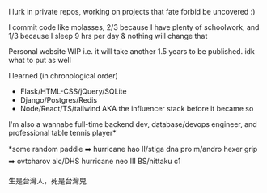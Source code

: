 <!-- ### Hi there 👋 -->

I lurk in private repos, working on projects that fate forbid be uncovered :) 

I commit code like molasses, 2/3 because I have plenty of schoolwork, and 1/3 because I sleep 9 hrs per day & nothing will change that

Personal website WIP i.e. it will take another 1.5 years to be published. idk what to put as well

I learned (in chronological order) 
 - Flask/HTML-CSS/jQuery/SQLite
 - Django/Postgres/Redis
 - Node/React/TS/tailwind AKA the influencer stack before it became so

I'm also a wannabe full-time backend dev, database/devops engineer, and professional table tennis player*

*some random paddle ➡️ hurricane hao II/stiga dna pro m/andro hexer grip ➡️ ovtcharov alc/DHS hurricane neo III BS/nittaku c1

生是台灣人，死是台灣鬼

<!--
**crimsonpython24/crimsonpython24** is a ✨ _special_ ✨ repository because its `README.md` (this file) appears on your GitHub profile.

Here are some ideas to get you started:

- 🔭 I’m currently working on ...
- 🌱 I’m currently learning ...
- 👯 I’m looking to collaborate on ...
- 🤔 I’m looking for help with ...
- 💬 Ask me about ...
- 📫 How to reach me: ...
- 😄 Pronouns: ...
- ⚡ Fun fact: ...
-->
